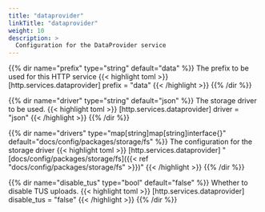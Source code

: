 ```yaml
---
title: "dataprovider"
linkTitle: "dataprovider"
weight: 10
description: >
  Configuration for the DataProvider service
---
```


{{% dir name="prefix" type="string" default="data" %}}
The prefix to be used for this HTTP service
{{< highlight toml >}}
[http.services.dataprovider]
prefix = "data"
{{< /highlight >}}
{{% /dir %}}

{{% dir name="driver" type="string" default="json" %}}
The storage driver to be used.
{{< highlight toml >}}
[http.services.dataprovider]
driver = "json"
{{< /highlight >}}
{{% /dir %}}

{{% dir name="drivers" type="map[string]map[string]interface{}" default="docs/config/packages/storage/fs" %}}
The configuration for the storage driver
{{< highlight toml >}}
[http.services.dataprovider]
"[docs/config/packages/storage/fs]({{< ref "docs/config/packages/storage/fs" >}})"
{{< /highlight >}}
{{% /dir %}}

{{% dir name="disable_tus" type="bool" default="false" %}}
Whether to disable TUS uploads.
{{< highlight toml >}}
[http.services.dataprovider]
disable_tus = "false"
{{< /highlight >}}
{{% /dir %}}

